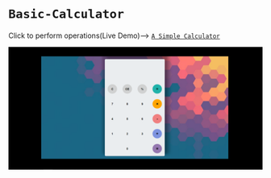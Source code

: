 # ``` Basic-Calculator ```

Click to perform operations(Live Demo)--> <a href="https://intrepid-ishan.github.io/Basic-Calculator/index.html">``` A Simple Calculator ```</a> 


<img src="https://github.com/intrepid-ishan/Basic-Calculator/blob/master/images/screenshot.PNG">

